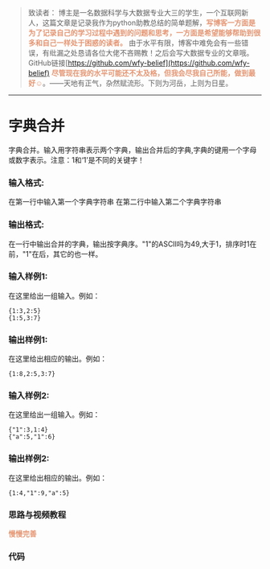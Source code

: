 
> 致读者： 博主是一名数据科学与大数据专业大三的学生，一个互联网新人，这篇文章是记录我作为python助教总结的简单题解，**<font color='#e59572'>写博客一方面是为了记录自己的学习过程中遇到的问题和思考，一方面是希望能够帮助到很多和自己一样处于困惑的读者。</font>**
> 由于水平有限，博客中难免会有一些错误，有纰漏之处恳请各位大佬不吝赐教！之后会写大数据专业的文章哦。
> GitHub链接[https://github.com/wfy-belief](https://github.com/wfy-belief)
> **<font color='#e59572'>尽管现在我的水平可能还不太及格，但我会尽我自己所能，做到最好☺</font>**。——天地有正气，杂然赋流形。下则为河岳，上则为日星。
---
# 字典合并
字典合并。输入用字符串表示两个字典，输出合并后的字典,字典的键用一个字母或数字表示。注意：1和‘1’是不同的关键字！


### 输入格式:

在第一行中输入第一个字典字符串
在第二行中输入第二个字典字符串

### 输出格式:

在一行中输出合并的字典，输出按字典序。"1"的ASCII吗为49,大于1，排序时1在前，"1"在后，其它的也一样。

### 输入样例1:

在这里给出一组输入。例如：

```in
{1:3,2:5}
{1:5,3:7} 
```

### 输出样例1:

在这里给出相应的输出。例如：

```out
{1:8,2:5,3:7}
```
### 输入样例2:

在这里给出一组输入。例如：

```in
{"1":3,1:4}
{"a":5,"1":6}
```

### 输出样例2:

在这里给出相应的输出。例如：

```out
{1:4,"1":9,"a":5}
```

### 思路与视频教程
**<font color='#e59572'>慢慢完善</font>**

### 代码
```python

```